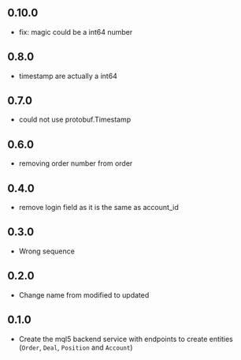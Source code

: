 ## 0.10.0
- fix: magic could be a int64 number
## 0.8.0
- timestamp are actually a int64
## 0.7.0
- could not use protobuf.Timestamp
## 0.6.0
- removing order number from order
## 0.4.0
- remove login field as it is the same as account_id
## 0.3.0
- Wrong sequence
## 0.2.0
- Change name from modified to updated
## 0.1.0
- Create the mql5 backend service with endpoints to create entities (`Order`, `Deal`, `Position` and `Account`)